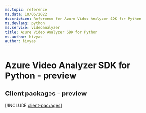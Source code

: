 ```yaml
---
ms.topic: reference
ms.data: 10/06/2022
description: Reference for Azure Video Analyzer SDK for Python
ms.devlang: python
ms.service: videoanalyzer
title: Azure Video Analyzer SDK for Python
ms.author: hivyas
author: hivyas
---
```

# Azure Video Analyzer SDK for Python - preview

## Client packages - preview
[!INCLUDE [client-packages](video-analyzer-client-index.md)]